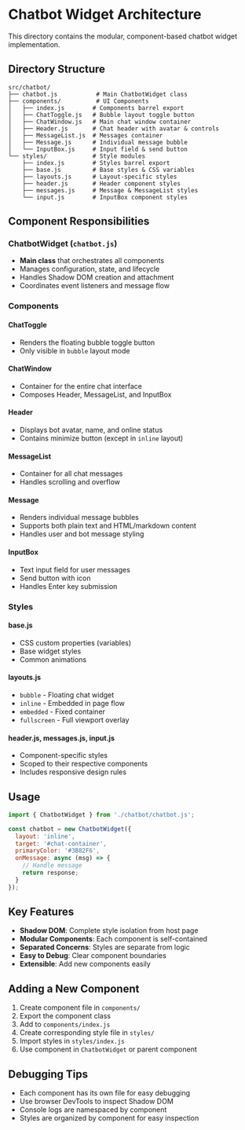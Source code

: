 # Chatbot Widget Architecture

This directory contains the modular, component-based chatbot widget implementation.

## Directory Structure

```
src/chatbot/
├── chatbot.js           # Main ChatbotWidget class
├── components/          # UI Components
│   ├── index.js        # Components barrel export
│   ├── ChatToggle.js   # Bubble layout toggle button
│   ├── ChatWindow.js   # Main chat window container
│   ├── Header.js       # Chat header with avatar & controls
│   ├── MessageList.js  # Messages container
│   ├── Message.js      # Individual message bubble
│   └── InputBox.js     # Input field & send button
└── styles/             # Style modules
    ├── index.js        # Styles barrel export
    ├── base.js         # Base styles & CSS variables
    ├── layouts.js      # Layout-specific styles
    ├── header.js       # Header component styles
    ├── messages.js     # Message & MessageList styles
    └── input.js        # InputBox component styles
```

## Component Responsibilities

### ChatbotWidget (`chatbot.js`)
- **Main class** that orchestrates all components
- Manages configuration, state, and lifecycle
- Handles Shadow DOM creation and attachment
- Coordinates event listeners and message flow

### Components

#### ChatToggle
- Renders the floating bubble toggle button
- Only visible in `bubble` layout mode

#### ChatWindow
- Container for the entire chat interface
- Composes Header, MessageList, and InputBox

#### Header
- Displays bot avatar, name, and online status
- Contains minimize button (except in `inline` layout)

#### MessageList
- Container for all chat messages
- Handles scrolling and overflow

#### Message
- Renders individual message bubbles
- Supports both plain text and HTML/markdown content
- Handles user and bot message styling

#### InputBox
- Text input field for user messages
- Send button with icon
- Handles Enter key submission

### Styles

#### base.js
- CSS custom properties (variables)
- Base widget styles
- Common animations

#### layouts.js
- `bubble` - Floating chat widget
- `inline` - Embedded in page flow
- `embedded` - Fixed container
- `fullscreen` - Full viewport overlay

#### header.js, messages.js, input.js
- Component-specific styles
- Scoped to their respective components
- Includes responsive design rules

## Usage

```javascript
import { ChatbotWidget } from './chatbot/chatbot.js';

const chatbot = new ChatbotWidget({
  layout: 'inline',
  target: '#chat-container',
  primaryColor: '#3B82F6',
  onMessage: async (msg) => {
    // Handle message
    return response;
  }
});
```

## Key Features

- **Shadow DOM**: Complete style isolation from host page
- **Modular Components**: Each component is self-contained
- **Separated Concerns**: Styles are separate from logic
- **Easy to Debug**: Clear component boundaries
- **Extensible**: Add new components easily

## Adding a New Component

1. Create component file in `components/`
2. Export the component class
3. Add to `components/index.js`
4. Create corresponding style file in `styles/`
5. Import styles in `styles/index.js`
6. Use component in `ChatbotWidget` or parent component

## Debugging Tips

- Each component has its own file for easy debugging
- Use browser DevTools to inspect Shadow DOM
- Console logs are namespaced by component
- Styles are organized by component for easy inspection

